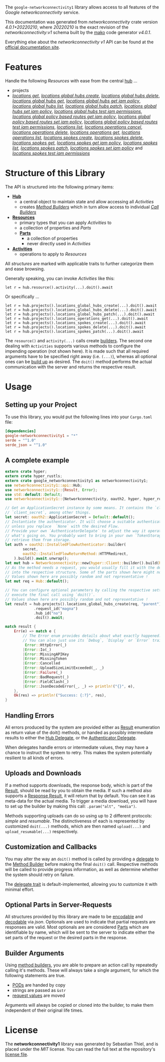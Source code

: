 <!---
DO NOT EDIT !
This file was generated automatically from 'src/generator/templates/api/README.md.mako'
DO NOT EDIT !
-->
The `google-networkconnectivity1` library allows access to all features of the *Google networkconnectivity* service.

This documentation was generated from *networkconnectivity* crate version *4.0.1+20220210*, where *20220210* is the exact revision of the *networkconnectivity:v1* schema built by the [mako](http://www.makotemplates.org/) code generator *v4.0.1*.

Everything else about the *networkconnectivity* *v1* API can be found at the
[official documentation site](https://cloud.google.com/network-connectivity/docs/reference/networkconnectivity/rest).
# Features

Handle the following *Resources* with ease from the central [hub](https://docs.rs/google-networkconnectivity1/4.0.1+20220210/google_networkconnectivity1/Networkconnectivity) ... 

* projects
 * [*locations get*](https://docs.rs/google-networkconnectivity1/4.0.1+20220210/google_networkconnectivity1/api::ProjectLocationGetCall), [*locations global hubs create*](https://docs.rs/google-networkconnectivity1/4.0.1+20220210/google_networkconnectivity1/api::ProjectLocationGlobalHubCreateCall), [*locations global hubs delete*](https://docs.rs/google-networkconnectivity1/4.0.1+20220210/google_networkconnectivity1/api::ProjectLocationGlobalHubDeleteCall), [*locations global hubs get*](https://docs.rs/google-networkconnectivity1/4.0.1+20220210/google_networkconnectivity1/api::ProjectLocationGlobalHubGetCall), [*locations global hubs get iam policy*](https://docs.rs/google-networkconnectivity1/4.0.1+20220210/google_networkconnectivity1/api::ProjectLocationGlobalHubGetIamPolicyCall), [*locations global hubs list*](https://docs.rs/google-networkconnectivity1/4.0.1+20220210/google_networkconnectivity1/api::ProjectLocationGlobalHubListCall), [*locations global hubs patch*](https://docs.rs/google-networkconnectivity1/4.0.1+20220210/google_networkconnectivity1/api::ProjectLocationGlobalHubPatchCall), [*locations global hubs set iam policy*](https://docs.rs/google-networkconnectivity1/4.0.1+20220210/google_networkconnectivity1/api::ProjectLocationGlobalHubSetIamPolicyCall), [*locations global hubs test iam permissions*](https://docs.rs/google-networkconnectivity1/4.0.1+20220210/google_networkconnectivity1/api::ProjectLocationGlobalHubTestIamPermissionCall), [*locations global policy based routes get iam policy*](https://docs.rs/google-networkconnectivity1/4.0.1+20220210/google_networkconnectivity1/api::ProjectLocationGlobalPolicyBasedRouteGetIamPolicyCall), [*locations global policy based routes set iam policy*](https://docs.rs/google-networkconnectivity1/4.0.1+20220210/google_networkconnectivity1/api::ProjectLocationGlobalPolicyBasedRouteSetIamPolicyCall), [*locations global policy based routes test iam permissions*](https://docs.rs/google-networkconnectivity1/4.0.1+20220210/google_networkconnectivity1/api::ProjectLocationGlobalPolicyBasedRouteTestIamPermissionCall), [*locations list*](https://docs.rs/google-networkconnectivity1/4.0.1+20220210/google_networkconnectivity1/api::ProjectLocationListCall), [*locations operations cancel*](https://docs.rs/google-networkconnectivity1/4.0.1+20220210/google_networkconnectivity1/api::ProjectLocationOperationCancelCall), [*locations operations delete*](https://docs.rs/google-networkconnectivity1/4.0.1+20220210/google_networkconnectivity1/api::ProjectLocationOperationDeleteCall), [*locations operations get*](https://docs.rs/google-networkconnectivity1/4.0.1+20220210/google_networkconnectivity1/api::ProjectLocationOperationGetCall), [*locations operations list*](https://docs.rs/google-networkconnectivity1/4.0.1+20220210/google_networkconnectivity1/api::ProjectLocationOperationListCall), [*locations spokes create*](https://docs.rs/google-networkconnectivity1/4.0.1+20220210/google_networkconnectivity1/api::ProjectLocationSpokeCreateCall), [*locations spokes delete*](https://docs.rs/google-networkconnectivity1/4.0.1+20220210/google_networkconnectivity1/api::ProjectLocationSpokeDeleteCall), [*locations spokes get*](https://docs.rs/google-networkconnectivity1/4.0.1+20220210/google_networkconnectivity1/api::ProjectLocationSpokeGetCall), [*locations spokes get iam policy*](https://docs.rs/google-networkconnectivity1/4.0.1+20220210/google_networkconnectivity1/api::ProjectLocationSpokeGetIamPolicyCall), [*locations spokes list*](https://docs.rs/google-networkconnectivity1/4.0.1+20220210/google_networkconnectivity1/api::ProjectLocationSpokeListCall), [*locations spokes patch*](https://docs.rs/google-networkconnectivity1/4.0.1+20220210/google_networkconnectivity1/api::ProjectLocationSpokePatchCall), [*locations spokes set iam policy*](https://docs.rs/google-networkconnectivity1/4.0.1+20220210/google_networkconnectivity1/api::ProjectLocationSpokeSetIamPolicyCall) and [*locations spokes test iam permissions*](https://docs.rs/google-networkconnectivity1/4.0.1+20220210/google_networkconnectivity1/api::ProjectLocationSpokeTestIamPermissionCall)




# Structure of this Library

The API is structured into the following primary items:

* **[Hub](https://docs.rs/google-networkconnectivity1/4.0.1+20220210/google_networkconnectivity1/Networkconnectivity)**
    * a central object to maintain state and allow accessing all *Activities*
    * creates [*Method Builders*](https://docs.rs/google-networkconnectivity1/4.0.1+20220210/google_networkconnectivity1/client::MethodsBuilder) which in turn
      allow access to individual [*Call Builders*](https://docs.rs/google-networkconnectivity1/4.0.1+20220210/google_networkconnectivity1/client::CallBuilder)
* **[Resources](https://docs.rs/google-networkconnectivity1/4.0.1+20220210/google_networkconnectivity1/client::Resource)**
    * primary types that you can apply *Activities* to
    * a collection of properties and *Parts*
    * **[Parts](https://docs.rs/google-networkconnectivity1/4.0.1+20220210/google_networkconnectivity1/client::Part)**
        * a collection of properties
        * never directly used in *Activities*
* **[Activities](https://docs.rs/google-networkconnectivity1/4.0.1+20220210/google_networkconnectivity1/client::CallBuilder)**
    * operations to apply to *Resources*

All *structures* are marked with applicable traits to further categorize them and ease browsing.

Generally speaking, you can invoke *Activities* like this:

```Rust,ignore
let r = hub.resource().activity(...).doit().await
```

Or specifically ...

```ignore
let r = hub.projects().locations_global_hubs_create(...).doit().await
let r = hub.projects().locations_global_hubs_delete(...).doit().await
let r = hub.projects().locations_global_hubs_patch(...).doit().await
let r = hub.projects().locations_operations_get(...).doit().await
let r = hub.projects().locations_spokes_create(...).doit().await
let r = hub.projects().locations_spokes_delete(...).doit().await
let r = hub.projects().locations_spokes_patch(...).doit().await
```

The `resource()` and `activity(...)` calls create [builders][builder-pattern]. The second one dealing with `Activities` 
supports various methods to configure the impending operation (not shown here). It is made such that all required arguments have to be 
specified right away (i.e. `(...)`), whereas all optional ones can be [build up][builder-pattern] as desired.
The `doit()` method performs the actual communication with the server and returns the respective result.

# Usage

## Setting up your Project

To use this library, you would put the following lines into your `Cargo.toml` file:

```toml
[dependencies]
google-networkconnectivity1 = "*"
serde = "^1.0"
serde_json = "^1.0"
```

## A complete example

```Rust
extern crate hyper;
extern crate hyper_rustls;
extern crate google_networkconnectivity1 as networkconnectivity1;
use networkconnectivity1::api::Hub;
use networkconnectivity1::{Result, Error};
use std::default::Default;
use networkconnectivity1::{Networkconnectivity, oauth2, hyper, hyper_rustls};

// Get an ApplicationSecret instance by some means. It contains the `client_id` and 
// `client_secret`, among other things.
let secret: oauth2::ApplicationSecret = Default::default();
// Instantiate the authenticator. It will choose a suitable authentication flow for you, 
// unless you replace  `None` with the desired Flow.
// Provide your own `AuthenticatorDelegate` to adjust the way it operates and get feedback about 
// what's going on. You probably want to bring in your own `TokenStorage` to persist tokens and
// retrieve them from storage.
let auth = oauth2::InstalledFlowAuthenticator::builder(
        secret,
        oauth2::InstalledFlowReturnMethod::HTTPRedirect,
    ).build().await.unwrap();
let mut hub = Networkconnectivity::new(hyper::Client::builder().build(hyper_rustls::HttpsConnectorBuilder::new().with_native_roots().https_or_http().enable_http1().enable_http2().build()), auth);
// As the method needs a request, you would usually fill it with the desired information
// into the respective structure. Some of the parts shown here might not be applicable !
// Values shown here are possibly random and not representative !
let mut req = Hub::default();

// You can configure optional parameters by calling the respective setters at will, and
// execute the final call using `doit()`.
// Values shown here are possibly random and not representative !
let result = hub.projects().locations_global_hubs_create(req, "parent")
             .request_id("magna")
             .hub_id("no")
             .doit().await;

match result {
    Err(e) => match e {
        // The Error enum provides details about what exactly happened.
        // You can also just use its `Debug`, `Display` or `Error` traits
         Error::HttpError(_)
        |Error::Io(_)
        |Error::MissingAPIKey
        |Error::MissingToken
        |Error::Cancelled
        |Error::UploadSizeLimitExceeded(_, _)
        |Error::Failure(_)
        |Error::BadRequest(_)
        |Error::FieldClash(_)
        |Error::JsonDecodeError(_, _) => println!("{}", e),
    },
    Ok(res) => println!("Success: {:?}", res),
}

```
## Handling Errors

All errors produced by the system are provided either as [Result](https://docs.rs/google-networkconnectivity1/4.0.1+20220210/google_networkconnectivity1/client::Result) enumeration as return value of
the doit() methods, or handed as possibly intermediate results to either the 
[Hub Delegate](https://docs.rs/google-networkconnectivity1/4.0.1+20220210/google_networkconnectivity1/client::Delegate), or the [Authenticator Delegate](https://docs.rs/yup-oauth2/*/yup_oauth2/trait.AuthenticatorDelegate.html).

When delegates handle errors or intermediate values, they may have a chance to instruct the system to retry. This 
makes the system potentially resilient to all kinds of errors.

## Uploads and Downloads
If a method supports downloads, the response body, which is part of the [Result](https://docs.rs/google-networkconnectivity1/4.0.1+20220210/google_networkconnectivity1/client::Result), should be
read by you to obtain the media.
If such a method also supports a [Response Result](https://docs.rs/google-networkconnectivity1/4.0.1+20220210/google_networkconnectivity1/client::ResponseResult), it will return that by default.
You can see it as meta-data for the actual media. To trigger a media download, you will have to set up the builder by making
this call: `.param("alt", "media")`.

Methods supporting uploads can do so using up to 2 different protocols: 
*simple* and *resumable*. The distinctiveness of each is represented by customized 
`doit(...)` methods, which are then named `upload(...)` and `upload_resumable(...)` respectively.

## Customization and Callbacks

You may alter the way an `doit()` method is called by providing a [delegate](https://docs.rs/google-networkconnectivity1/4.0.1+20220210/google_networkconnectivity1/client::Delegate) to the 
[Method Builder](https://docs.rs/google-networkconnectivity1/4.0.1+20220210/google_networkconnectivity1/client::CallBuilder) before making the final `doit()` call. 
Respective methods will be called to provide progress information, as well as determine whether the system should 
retry on failure.

The [delegate trait](https://docs.rs/google-networkconnectivity1/4.0.1+20220210/google_networkconnectivity1/client::Delegate) is default-implemented, allowing you to customize it with minimal effort.

## Optional Parts in Server-Requests

All structures provided by this library are made to be [encodable](https://docs.rs/google-networkconnectivity1/4.0.1+20220210/google_networkconnectivity1/client::RequestValue) and 
[decodable](https://docs.rs/google-networkconnectivity1/4.0.1+20220210/google_networkconnectivity1/client::ResponseResult) via *json*. Optionals are used to indicate that partial requests are responses 
are valid.
Most optionals are are considered [Parts](https://docs.rs/google-networkconnectivity1/4.0.1+20220210/google_networkconnectivity1/client::Part) which are identifiable by name, which will be sent to 
the server to indicate either the set parts of the request or the desired parts in the response.

## Builder Arguments

Using [method builders](https://docs.rs/google-networkconnectivity1/4.0.1+20220210/google_networkconnectivity1/client::CallBuilder), you are able to prepare an action call by repeatedly calling it's methods.
These will always take a single argument, for which the following statements are true.

* [PODs][wiki-pod] are handed by copy
* strings are passed as `&str`
* [request values](https://docs.rs/google-networkconnectivity1/4.0.1+20220210/google_networkconnectivity1/client::RequestValue) are moved

Arguments will always be copied or cloned into the builder, to make them independent of their original life times.

[wiki-pod]: http://en.wikipedia.org/wiki/Plain_old_data_structure
[builder-pattern]: http://en.wikipedia.org/wiki/Builder_pattern
[google-go-api]: https://github.com/google/google-api-go-client

# License
The **networkconnectivity1** library was generated by Sebastian Thiel, and is placed 
under the *MIT* license.
You can read the full text at the repository's [license file][repo-license].

[repo-license]: https://github.com/Byron/google-apis-rsblob/main/LICENSE.md

